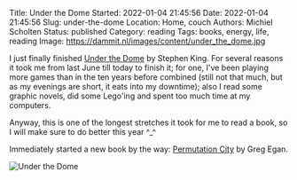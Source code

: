 Title: Under the Dome
Started: 2022-01-04 21:45:56
Date: 2022-01-04 21:45:56
Slug: under-the-dome
Location: Home, couch
Authors: Michiel Scholten
Status: published
Category: reading
Tags: books, energy, life, reading
Image: https://dammit.nl/images/content/under_the_dome.jpg

I just finally finished [Under the Dome](https://www.goodreads.com/book/show/6320534-under-the-dome) by Stephen King. For several reasons it took me from last June till today to finish it; for one, I've been playing more games than in the ten years before combined (still not that much, but as my evenings are short, it eats into my downtime); also I read some graphic novels, did some Lego'ing and spent too much time at my computers.

Anyway, this is one of the longest stretches it took for me to read a book, so I will make sure to do better this year ^_^

Immediately started a new book by the way: [Permutation City](https://www.goodreads.com/book/show/156784.Permutation_City) by Greg Egan.

![Under the Dome](https://dammit.nl/images/content/under_the_dome.jpg)

